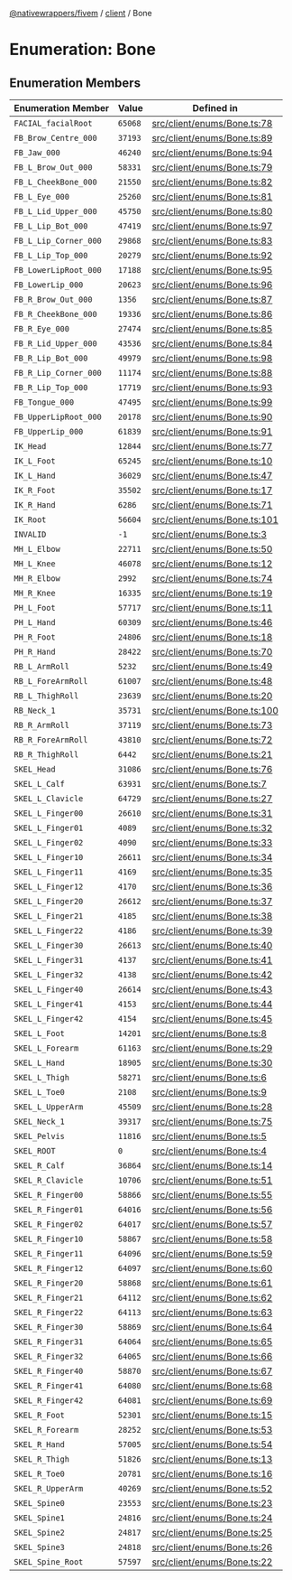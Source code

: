 [@nativewrappers/fivem](../../README.md) / [client](../README.md) / Bone

# Enumeration: Bone

## Enumeration Members

| Enumeration Member | Value | Defined in |
| ------ | ------ | ------ |
| `FACIAL_facialRoot` | `65068` | [src/client/enums/Bone.ts:78](https://github.com/nativewrappers/fivem/blob/48a3f351defb1a6508113ef71a8290d8cb1a458c/src/client/enums/Bone.ts#L78) |
| `FB_Brow_Centre_000` | `37193` | [src/client/enums/Bone.ts:89](https://github.com/nativewrappers/fivem/blob/48a3f351defb1a6508113ef71a8290d8cb1a458c/src/client/enums/Bone.ts#L89) |
| `FB_Jaw_000` | `46240` | [src/client/enums/Bone.ts:94](https://github.com/nativewrappers/fivem/blob/48a3f351defb1a6508113ef71a8290d8cb1a458c/src/client/enums/Bone.ts#L94) |
| `FB_L_Brow_Out_000` | `58331` | [src/client/enums/Bone.ts:79](https://github.com/nativewrappers/fivem/blob/48a3f351defb1a6508113ef71a8290d8cb1a458c/src/client/enums/Bone.ts#L79) |
| `FB_L_CheekBone_000` | `21550` | [src/client/enums/Bone.ts:82](https://github.com/nativewrappers/fivem/blob/48a3f351defb1a6508113ef71a8290d8cb1a458c/src/client/enums/Bone.ts#L82) |
| `FB_L_Eye_000` | `25260` | [src/client/enums/Bone.ts:81](https://github.com/nativewrappers/fivem/blob/48a3f351defb1a6508113ef71a8290d8cb1a458c/src/client/enums/Bone.ts#L81) |
| `FB_L_Lid_Upper_000` | `45750` | [src/client/enums/Bone.ts:80](https://github.com/nativewrappers/fivem/blob/48a3f351defb1a6508113ef71a8290d8cb1a458c/src/client/enums/Bone.ts#L80) |
| `FB_L_Lip_Bot_000` | `47419` | [src/client/enums/Bone.ts:97](https://github.com/nativewrappers/fivem/blob/48a3f351defb1a6508113ef71a8290d8cb1a458c/src/client/enums/Bone.ts#L97) |
| `FB_L_Lip_Corner_000` | `29868` | [src/client/enums/Bone.ts:83](https://github.com/nativewrappers/fivem/blob/48a3f351defb1a6508113ef71a8290d8cb1a458c/src/client/enums/Bone.ts#L83) |
| `FB_L_Lip_Top_000` | `20279` | [src/client/enums/Bone.ts:92](https://github.com/nativewrappers/fivem/blob/48a3f351defb1a6508113ef71a8290d8cb1a458c/src/client/enums/Bone.ts#L92) |
| `FB_LowerLipRoot_000` | `17188` | [src/client/enums/Bone.ts:95](https://github.com/nativewrappers/fivem/blob/48a3f351defb1a6508113ef71a8290d8cb1a458c/src/client/enums/Bone.ts#L95) |
| `FB_LowerLip_000` | `20623` | [src/client/enums/Bone.ts:96](https://github.com/nativewrappers/fivem/blob/48a3f351defb1a6508113ef71a8290d8cb1a458c/src/client/enums/Bone.ts#L96) |
| `FB_R_Brow_Out_000` | `1356` | [src/client/enums/Bone.ts:87](https://github.com/nativewrappers/fivem/blob/48a3f351defb1a6508113ef71a8290d8cb1a458c/src/client/enums/Bone.ts#L87) |
| `FB_R_CheekBone_000` | `19336` | [src/client/enums/Bone.ts:86](https://github.com/nativewrappers/fivem/blob/48a3f351defb1a6508113ef71a8290d8cb1a458c/src/client/enums/Bone.ts#L86) |
| `FB_R_Eye_000` | `27474` | [src/client/enums/Bone.ts:85](https://github.com/nativewrappers/fivem/blob/48a3f351defb1a6508113ef71a8290d8cb1a458c/src/client/enums/Bone.ts#L85) |
| `FB_R_Lid_Upper_000` | `43536` | [src/client/enums/Bone.ts:84](https://github.com/nativewrappers/fivem/blob/48a3f351defb1a6508113ef71a8290d8cb1a458c/src/client/enums/Bone.ts#L84) |
| `FB_R_Lip_Bot_000` | `49979` | [src/client/enums/Bone.ts:98](https://github.com/nativewrappers/fivem/blob/48a3f351defb1a6508113ef71a8290d8cb1a458c/src/client/enums/Bone.ts#L98) |
| `FB_R_Lip_Corner_000` | `11174` | [src/client/enums/Bone.ts:88](https://github.com/nativewrappers/fivem/blob/48a3f351defb1a6508113ef71a8290d8cb1a458c/src/client/enums/Bone.ts#L88) |
| `FB_R_Lip_Top_000` | `17719` | [src/client/enums/Bone.ts:93](https://github.com/nativewrappers/fivem/blob/48a3f351defb1a6508113ef71a8290d8cb1a458c/src/client/enums/Bone.ts#L93) |
| `FB_Tongue_000` | `47495` | [src/client/enums/Bone.ts:99](https://github.com/nativewrappers/fivem/blob/48a3f351defb1a6508113ef71a8290d8cb1a458c/src/client/enums/Bone.ts#L99) |
| `FB_UpperLipRoot_000` | `20178` | [src/client/enums/Bone.ts:90](https://github.com/nativewrappers/fivem/blob/48a3f351defb1a6508113ef71a8290d8cb1a458c/src/client/enums/Bone.ts#L90) |
| `FB_UpperLip_000` | `61839` | [src/client/enums/Bone.ts:91](https://github.com/nativewrappers/fivem/blob/48a3f351defb1a6508113ef71a8290d8cb1a458c/src/client/enums/Bone.ts#L91) |
| `IK_Head` | `12844` | [src/client/enums/Bone.ts:77](https://github.com/nativewrappers/fivem/blob/48a3f351defb1a6508113ef71a8290d8cb1a458c/src/client/enums/Bone.ts#L77) |
| `IK_L_Foot` | `65245` | [src/client/enums/Bone.ts:10](https://github.com/nativewrappers/fivem/blob/48a3f351defb1a6508113ef71a8290d8cb1a458c/src/client/enums/Bone.ts#L10) |
| `IK_L_Hand` | `36029` | [src/client/enums/Bone.ts:47](https://github.com/nativewrappers/fivem/blob/48a3f351defb1a6508113ef71a8290d8cb1a458c/src/client/enums/Bone.ts#L47) |
| `IK_R_Foot` | `35502` | [src/client/enums/Bone.ts:17](https://github.com/nativewrappers/fivem/blob/48a3f351defb1a6508113ef71a8290d8cb1a458c/src/client/enums/Bone.ts#L17) |
| `IK_R_Hand` | `6286` | [src/client/enums/Bone.ts:71](https://github.com/nativewrappers/fivem/blob/48a3f351defb1a6508113ef71a8290d8cb1a458c/src/client/enums/Bone.ts#L71) |
| `IK_Root` | `56604` | [src/client/enums/Bone.ts:101](https://github.com/nativewrappers/fivem/blob/48a3f351defb1a6508113ef71a8290d8cb1a458c/src/client/enums/Bone.ts#L101) |
| `INVALID` | `-1` | [src/client/enums/Bone.ts:3](https://github.com/nativewrappers/fivem/blob/48a3f351defb1a6508113ef71a8290d8cb1a458c/src/client/enums/Bone.ts#L3) |
| `MH_L_Elbow` | `22711` | [src/client/enums/Bone.ts:50](https://github.com/nativewrappers/fivem/blob/48a3f351defb1a6508113ef71a8290d8cb1a458c/src/client/enums/Bone.ts#L50) |
| `MH_L_Knee` | `46078` | [src/client/enums/Bone.ts:12](https://github.com/nativewrappers/fivem/blob/48a3f351defb1a6508113ef71a8290d8cb1a458c/src/client/enums/Bone.ts#L12) |
| `MH_R_Elbow` | `2992` | [src/client/enums/Bone.ts:74](https://github.com/nativewrappers/fivem/blob/48a3f351defb1a6508113ef71a8290d8cb1a458c/src/client/enums/Bone.ts#L74) |
| `MH_R_Knee` | `16335` | [src/client/enums/Bone.ts:19](https://github.com/nativewrappers/fivem/blob/48a3f351defb1a6508113ef71a8290d8cb1a458c/src/client/enums/Bone.ts#L19) |
| `PH_L_Foot` | `57717` | [src/client/enums/Bone.ts:11](https://github.com/nativewrappers/fivem/blob/48a3f351defb1a6508113ef71a8290d8cb1a458c/src/client/enums/Bone.ts#L11) |
| `PH_L_Hand` | `60309` | [src/client/enums/Bone.ts:46](https://github.com/nativewrappers/fivem/blob/48a3f351defb1a6508113ef71a8290d8cb1a458c/src/client/enums/Bone.ts#L46) |
| `PH_R_Foot` | `24806` | [src/client/enums/Bone.ts:18](https://github.com/nativewrappers/fivem/blob/48a3f351defb1a6508113ef71a8290d8cb1a458c/src/client/enums/Bone.ts#L18) |
| `PH_R_Hand` | `28422` | [src/client/enums/Bone.ts:70](https://github.com/nativewrappers/fivem/blob/48a3f351defb1a6508113ef71a8290d8cb1a458c/src/client/enums/Bone.ts#L70) |
| `RB_L_ArmRoll` | `5232` | [src/client/enums/Bone.ts:49](https://github.com/nativewrappers/fivem/blob/48a3f351defb1a6508113ef71a8290d8cb1a458c/src/client/enums/Bone.ts#L49) |
| `RB_L_ForeArmRoll` | `61007` | [src/client/enums/Bone.ts:48](https://github.com/nativewrappers/fivem/blob/48a3f351defb1a6508113ef71a8290d8cb1a458c/src/client/enums/Bone.ts#L48) |
| `RB_L_ThighRoll` | `23639` | [src/client/enums/Bone.ts:20](https://github.com/nativewrappers/fivem/blob/48a3f351defb1a6508113ef71a8290d8cb1a458c/src/client/enums/Bone.ts#L20) |
| `RB_Neck_1` | `35731` | [src/client/enums/Bone.ts:100](https://github.com/nativewrappers/fivem/blob/48a3f351defb1a6508113ef71a8290d8cb1a458c/src/client/enums/Bone.ts#L100) |
| `RB_R_ArmRoll` | `37119` | [src/client/enums/Bone.ts:73](https://github.com/nativewrappers/fivem/blob/48a3f351defb1a6508113ef71a8290d8cb1a458c/src/client/enums/Bone.ts#L73) |
| `RB_R_ForeArmRoll` | `43810` | [src/client/enums/Bone.ts:72](https://github.com/nativewrappers/fivem/blob/48a3f351defb1a6508113ef71a8290d8cb1a458c/src/client/enums/Bone.ts#L72) |
| `RB_R_ThighRoll` | `6442` | [src/client/enums/Bone.ts:21](https://github.com/nativewrappers/fivem/blob/48a3f351defb1a6508113ef71a8290d8cb1a458c/src/client/enums/Bone.ts#L21) |
| `SKEL_Head` | `31086` | [src/client/enums/Bone.ts:76](https://github.com/nativewrappers/fivem/blob/48a3f351defb1a6508113ef71a8290d8cb1a458c/src/client/enums/Bone.ts#L76) |
| `SKEL_L_Calf` | `63931` | [src/client/enums/Bone.ts:7](https://github.com/nativewrappers/fivem/blob/48a3f351defb1a6508113ef71a8290d8cb1a458c/src/client/enums/Bone.ts#L7) |
| `SKEL_L_Clavicle` | `64729` | [src/client/enums/Bone.ts:27](https://github.com/nativewrappers/fivem/blob/48a3f351defb1a6508113ef71a8290d8cb1a458c/src/client/enums/Bone.ts#L27) |
| `SKEL_L_Finger00` | `26610` | [src/client/enums/Bone.ts:31](https://github.com/nativewrappers/fivem/blob/48a3f351defb1a6508113ef71a8290d8cb1a458c/src/client/enums/Bone.ts#L31) |
| `SKEL_L_Finger01` | `4089` | [src/client/enums/Bone.ts:32](https://github.com/nativewrappers/fivem/blob/48a3f351defb1a6508113ef71a8290d8cb1a458c/src/client/enums/Bone.ts#L32) |
| `SKEL_L_Finger02` | `4090` | [src/client/enums/Bone.ts:33](https://github.com/nativewrappers/fivem/blob/48a3f351defb1a6508113ef71a8290d8cb1a458c/src/client/enums/Bone.ts#L33) |
| `SKEL_L_Finger10` | `26611` | [src/client/enums/Bone.ts:34](https://github.com/nativewrappers/fivem/blob/48a3f351defb1a6508113ef71a8290d8cb1a458c/src/client/enums/Bone.ts#L34) |
| `SKEL_L_Finger11` | `4169` | [src/client/enums/Bone.ts:35](https://github.com/nativewrappers/fivem/blob/48a3f351defb1a6508113ef71a8290d8cb1a458c/src/client/enums/Bone.ts#L35) |
| `SKEL_L_Finger12` | `4170` | [src/client/enums/Bone.ts:36](https://github.com/nativewrappers/fivem/blob/48a3f351defb1a6508113ef71a8290d8cb1a458c/src/client/enums/Bone.ts#L36) |
| `SKEL_L_Finger20` | `26612` | [src/client/enums/Bone.ts:37](https://github.com/nativewrappers/fivem/blob/48a3f351defb1a6508113ef71a8290d8cb1a458c/src/client/enums/Bone.ts#L37) |
| `SKEL_L_Finger21` | `4185` | [src/client/enums/Bone.ts:38](https://github.com/nativewrappers/fivem/blob/48a3f351defb1a6508113ef71a8290d8cb1a458c/src/client/enums/Bone.ts#L38) |
| `SKEL_L_Finger22` | `4186` | [src/client/enums/Bone.ts:39](https://github.com/nativewrappers/fivem/blob/48a3f351defb1a6508113ef71a8290d8cb1a458c/src/client/enums/Bone.ts#L39) |
| `SKEL_L_Finger30` | `26613` | [src/client/enums/Bone.ts:40](https://github.com/nativewrappers/fivem/blob/48a3f351defb1a6508113ef71a8290d8cb1a458c/src/client/enums/Bone.ts#L40) |
| `SKEL_L_Finger31` | `4137` | [src/client/enums/Bone.ts:41](https://github.com/nativewrappers/fivem/blob/48a3f351defb1a6508113ef71a8290d8cb1a458c/src/client/enums/Bone.ts#L41) |
| `SKEL_L_Finger32` | `4138` | [src/client/enums/Bone.ts:42](https://github.com/nativewrappers/fivem/blob/48a3f351defb1a6508113ef71a8290d8cb1a458c/src/client/enums/Bone.ts#L42) |
| `SKEL_L_Finger40` | `26614` | [src/client/enums/Bone.ts:43](https://github.com/nativewrappers/fivem/blob/48a3f351defb1a6508113ef71a8290d8cb1a458c/src/client/enums/Bone.ts#L43) |
| `SKEL_L_Finger41` | `4153` | [src/client/enums/Bone.ts:44](https://github.com/nativewrappers/fivem/blob/48a3f351defb1a6508113ef71a8290d8cb1a458c/src/client/enums/Bone.ts#L44) |
| `SKEL_L_Finger42` | `4154` | [src/client/enums/Bone.ts:45](https://github.com/nativewrappers/fivem/blob/48a3f351defb1a6508113ef71a8290d8cb1a458c/src/client/enums/Bone.ts#L45) |
| `SKEL_L_Foot` | `14201` | [src/client/enums/Bone.ts:8](https://github.com/nativewrappers/fivem/blob/48a3f351defb1a6508113ef71a8290d8cb1a458c/src/client/enums/Bone.ts#L8) |
| `SKEL_L_Forearm` | `61163` | [src/client/enums/Bone.ts:29](https://github.com/nativewrappers/fivem/blob/48a3f351defb1a6508113ef71a8290d8cb1a458c/src/client/enums/Bone.ts#L29) |
| `SKEL_L_Hand` | `18905` | [src/client/enums/Bone.ts:30](https://github.com/nativewrappers/fivem/blob/48a3f351defb1a6508113ef71a8290d8cb1a458c/src/client/enums/Bone.ts#L30) |
| `SKEL_L_Thigh` | `58271` | [src/client/enums/Bone.ts:6](https://github.com/nativewrappers/fivem/blob/48a3f351defb1a6508113ef71a8290d8cb1a458c/src/client/enums/Bone.ts#L6) |
| `SKEL_L_Toe0` | `2108` | [src/client/enums/Bone.ts:9](https://github.com/nativewrappers/fivem/blob/48a3f351defb1a6508113ef71a8290d8cb1a458c/src/client/enums/Bone.ts#L9) |
| `SKEL_L_UpperArm` | `45509` | [src/client/enums/Bone.ts:28](https://github.com/nativewrappers/fivem/blob/48a3f351defb1a6508113ef71a8290d8cb1a458c/src/client/enums/Bone.ts#L28) |
| `SKEL_Neck_1` | `39317` | [src/client/enums/Bone.ts:75](https://github.com/nativewrappers/fivem/blob/48a3f351defb1a6508113ef71a8290d8cb1a458c/src/client/enums/Bone.ts#L75) |
| `SKEL_Pelvis` | `11816` | [src/client/enums/Bone.ts:5](https://github.com/nativewrappers/fivem/blob/48a3f351defb1a6508113ef71a8290d8cb1a458c/src/client/enums/Bone.ts#L5) |
| `SKEL_ROOT` | `0` | [src/client/enums/Bone.ts:4](https://github.com/nativewrappers/fivem/blob/48a3f351defb1a6508113ef71a8290d8cb1a458c/src/client/enums/Bone.ts#L4) |
| `SKEL_R_Calf` | `36864` | [src/client/enums/Bone.ts:14](https://github.com/nativewrappers/fivem/blob/48a3f351defb1a6508113ef71a8290d8cb1a458c/src/client/enums/Bone.ts#L14) |
| `SKEL_R_Clavicle` | `10706` | [src/client/enums/Bone.ts:51](https://github.com/nativewrappers/fivem/blob/48a3f351defb1a6508113ef71a8290d8cb1a458c/src/client/enums/Bone.ts#L51) |
| `SKEL_R_Finger00` | `58866` | [src/client/enums/Bone.ts:55](https://github.com/nativewrappers/fivem/blob/48a3f351defb1a6508113ef71a8290d8cb1a458c/src/client/enums/Bone.ts#L55) |
| `SKEL_R_Finger01` | `64016` | [src/client/enums/Bone.ts:56](https://github.com/nativewrappers/fivem/blob/48a3f351defb1a6508113ef71a8290d8cb1a458c/src/client/enums/Bone.ts#L56) |
| `SKEL_R_Finger02` | `64017` | [src/client/enums/Bone.ts:57](https://github.com/nativewrappers/fivem/blob/48a3f351defb1a6508113ef71a8290d8cb1a458c/src/client/enums/Bone.ts#L57) |
| `SKEL_R_Finger10` | `58867` | [src/client/enums/Bone.ts:58](https://github.com/nativewrappers/fivem/blob/48a3f351defb1a6508113ef71a8290d8cb1a458c/src/client/enums/Bone.ts#L58) |
| `SKEL_R_Finger11` | `64096` | [src/client/enums/Bone.ts:59](https://github.com/nativewrappers/fivem/blob/48a3f351defb1a6508113ef71a8290d8cb1a458c/src/client/enums/Bone.ts#L59) |
| `SKEL_R_Finger12` | `64097` | [src/client/enums/Bone.ts:60](https://github.com/nativewrappers/fivem/blob/48a3f351defb1a6508113ef71a8290d8cb1a458c/src/client/enums/Bone.ts#L60) |
| `SKEL_R_Finger20` | `58868` | [src/client/enums/Bone.ts:61](https://github.com/nativewrappers/fivem/blob/48a3f351defb1a6508113ef71a8290d8cb1a458c/src/client/enums/Bone.ts#L61) |
| `SKEL_R_Finger21` | `64112` | [src/client/enums/Bone.ts:62](https://github.com/nativewrappers/fivem/blob/48a3f351defb1a6508113ef71a8290d8cb1a458c/src/client/enums/Bone.ts#L62) |
| `SKEL_R_Finger22` | `64113` | [src/client/enums/Bone.ts:63](https://github.com/nativewrappers/fivem/blob/48a3f351defb1a6508113ef71a8290d8cb1a458c/src/client/enums/Bone.ts#L63) |
| `SKEL_R_Finger30` | `58869` | [src/client/enums/Bone.ts:64](https://github.com/nativewrappers/fivem/blob/48a3f351defb1a6508113ef71a8290d8cb1a458c/src/client/enums/Bone.ts#L64) |
| `SKEL_R_Finger31` | `64064` | [src/client/enums/Bone.ts:65](https://github.com/nativewrappers/fivem/blob/48a3f351defb1a6508113ef71a8290d8cb1a458c/src/client/enums/Bone.ts#L65) |
| `SKEL_R_Finger32` | `64065` | [src/client/enums/Bone.ts:66](https://github.com/nativewrappers/fivem/blob/48a3f351defb1a6508113ef71a8290d8cb1a458c/src/client/enums/Bone.ts#L66) |
| `SKEL_R_Finger40` | `58870` | [src/client/enums/Bone.ts:67](https://github.com/nativewrappers/fivem/blob/48a3f351defb1a6508113ef71a8290d8cb1a458c/src/client/enums/Bone.ts#L67) |
| `SKEL_R_Finger41` | `64080` | [src/client/enums/Bone.ts:68](https://github.com/nativewrappers/fivem/blob/48a3f351defb1a6508113ef71a8290d8cb1a458c/src/client/enums/Bone.ts#L68) |
| `SKEL_R_Finger42` | `64081` | [src/client/enums/Bone.ts:69](https://github.com/nativewrappers/fivem/blob/48a3f351defb1a6508113ef71a8290d8cb1a458c/src/client/enums/Bone.ts#L69) |
| `SKEL_R_Foot` | `52301` | [src/client/enums/Bone.ts:15](https://github.com/nativewrappers/fivem/blob/48a3f351defb1a6508113ef71a8290d8cb1a458c/src/client/enums/Bone.ts#L15) |
| `SKEL_R_Forearm` | `28252` | [src/client/enums/Bone.ts:53](https://github.com/nativewrappers/fivem/blob/48a3f351defb1a6508113ef71a8290d8cb1a458c/src/client/enums/Bone.ts#L53) |
| `SKEL_R_Hand` | `57005` | [src/client/enums/Bone.ts:54](https://github.com/nativewrappers/fivem/blob/48a3f351defb1a6508113ef71a8290d8cb1a458c/src/client/enums/Bone.ts#L54) |
| `SKEL_R_Thigh` | `51826` | [src/client/enums/Bone.ts:13](https://github.com/nativewrappers/fivem/blob/48a3f351defb1a6508113ef71a8290d8cb1a458c/src/client/enums/Bone.ts#L13) |
| `SKEL_R_Toe0` | `20781` | [src/client/enums/Bone.ts:16](https://github.com/nativewrappers/fivem/blob/48a3f351defb1a6508113ef71a8290d8cb1a458c/src/client/enums/Bone.ts#L16) |
| `SKEL_R_UpperArm` | `40269` | [src/client/enums/Bone.ts:52](https://github.com/nativewrappers/fivem/blob/48a3f351defb1a6508113ef71a8290d8cb1a458c/src/client/enums/Bone.ts#L52) |
| `SKEL_Spine0` | `23553` | [src/client/enums/Bone.ts:23](https://github.com/nativewrappers/fivem/blob/48a3f351defb1a6508113ef71a8290d8cb1a458c/src/client/enums/Bone.ts#L23) |
| `SKEL_Spine1` | `24816` | [src/client/enums/Bone.ts:24](https://github.com/nativewrappers/fivem/blob/48a3f351defb1a6508113ef71a8290d8cb1a458c/src/client/enums/Bone.ts#L24) |
| `SKEL_Spine2` | `24817` | [src/client/enums/Bone.ts:25](https://github.com/nativewrappers/fivem/blob/48a3f351defb1a6508113ef71a8290d8cb1a458c/src/client/enums/Bone.ts#L25) |
| `SKEL_Spine3` | `24818` | [src/client/enums/Bone.ts:26](https://github.com/nativewrappers/fivem/blob/48a3f351defb1a6508113ef71a8290d8cb1a458c/src/client/enums/Bone.ts#L26) |
| `SKEL_Spine_Root` | `57597` | [src/client/enums/Bone.ts:22](https://github.com/nativewrappers/fivem/blob/48a3f351defb1a6508113ef71a8290d8cb1a458c/src/client/enums/Bone.ts#L22) |
